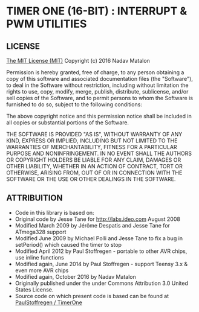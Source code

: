 # TIMER ONE (16-BIT) : INTERRUPT & PWM UTILITIES



## LICENSE

[The MIT License (MIT)](https://opensource.org/licenses/MIT)
Copyright (c) 2016 Nadav Matalon

Permission is hereby granted, free of charge, to any person obtaining a copy of this software and associated documentation files (the "Software"), to deal in the Software without restriction, including without limitation the rights to use, copy, modify, merge, publish, distribute, sublicense, and/or sell copies of the Software, and to permit persons to whom the Software is furnished to do so, subject to the following conditions:

The above copyright notice and this permission notice shall be included in all copies or substantial portions of the Software.

THE SOFTWARE IS PROVIDED "AS IS", WITHOUT WARRANTY OF ANY KIND, EXPRESS OR IMPLIED, INCLUDING BUT NOT LIMITED TO THE WARRANTIES OF MERCHANTABILITY, FITNESS FOR A PARTICULAR PURPOSE AND NONINFRINGEMENT. IN NO EVENT SHALL THE AUTHORS OR COPYRIGHT HOLDERS BE LIABLE FOR ANY CLAIM, DAMAGES OR OTHER LIABILITY, WHETHER IN AN ACTION OF CONTRACT, TORT OR OTHERWISE, ARISING FROM, OUT OF OR IN CONNECTION WITH THE SOFTWARE OR THE USE OR OTHER DEALINGS IN THE SOFTWARE.


## ATTRIBUITION

* Code in this library is based on:
* Original code by Jesse Tane for http://labs.ideo.com August 2008
* Modified March 2009 by Jérôme Despatis and Jesse Tane for ATmega328 support
* Modified June 2009 by Michael Polli and Jesse Tane to fix a bug in setPeriod() which caused the timer to stop
* Modified April 2012 by Paul Stoffregen - portable to other AVR chips, use inline functions
* Modified again, June 2014 by Paul Stoffregen - support Teensy 3.x & even more AVR chips
* Modified again, October 2016 by Nadav Matalon 
* Originally published under the under Commons Attribution 3.0 United States License.
* Source code on which present code is based can be found at [PaulStoffregen / TimerOne](https://github.com/PaulStoffregen/TimerOne)